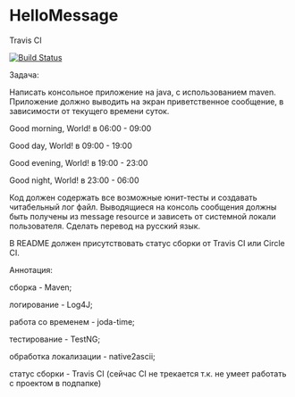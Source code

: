 # HelloMessage

Travis CI

[![Build Status](https://travis-ci.org/VorlockPSV/pet-pojects.svg?branch=master)](https://travis-ci.org/VorlockPSV/pet-pojects)

Задача:

Написать консольное приложение на java, с использованием maven. Приложение должно выводить на экран приветственное сообщение, в зависимости от текущего времени суток.

Good morning, World! в 06:00 - 09:00

Good day, World! в 09:00 - 19:00

Good evening, World! в 19:00 - 23:00

Good night, World! в 23:00 - 06:00

Код должен содержать все возможные юнит-тесты и создавать читабельный лог файл. Выводящиеся на консоль сообщения должны быть получены из message resource и зависеть от системной локали пользователя. Сделать перевод на русский язык.	

В README должен присутствовать статус сборки от Travis CI или Circle CI.

Аннотация:

сборка - Maven;

логирование - Log4J;

работа со временем - joda-time;

тестирование - TestNG;

обработка локализации - native2ascii;

статус сборки - Travis CI (сейчас CI не трекается т.к. не умеет работать с проектом в подпапке)

